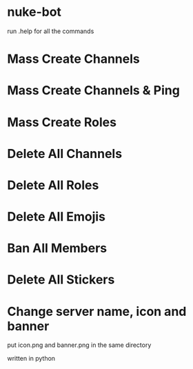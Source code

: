 # nuke-bot

run .help for all the commands

# Mass Create Channels
# Mass Create Channels & Ping
# Mass Create Roles
# Delete All Channels
# Delete All Roles
# Delete All Emojis
# Ban All Members
# Delete All Stickers
# Change server name, icon and banner

put icon.png and banner.png in the same directory

written in python
